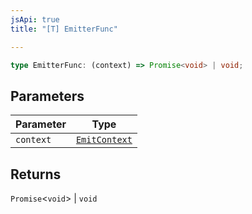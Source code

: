 ```yaml
---
jsApi: true
title: "[T] EmitterFunc"

---
```

```ts
type EmitterFunc: (context) => Promise<void> | void;
```

## Parameters

| Parameter | Type |
| ------ | ------ |
| `context` | [`EmitContext`](../interfaces/EmitContext.md) |

## Returns

`Promise`<`void`\> \| `void`
